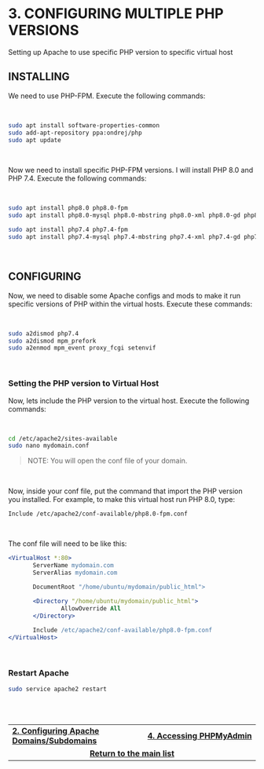 # 3. CONFIGURING MULTIPLE PHP VERSIONS
Setting up Apache to use specific PHP version to specific virtual host

## INSTALLING
We need to use PHP-FPM. Execute the following commands:

<br>

```bash
sudo apt install software-properties-common
sudo add-apt-repository ppa:ondrej/php
sudo apt update
```

<br>

Now we need to install specific PHP-FPM versions.
I will install PHP 8.0 and PHP 7.4. Execute the following commands:

<br>

```bash
sudo apt install php8.0 php8.0-fpm
sudo apt install php8.0-mysql php8.0-mbstring php8.0-xml php8.0-gd php8.0-curl

sudo apt install php7.4 php7.4-fpm 
sudo apt install php7.4-mysql php7.4-mbstring php7.4-xml php7.4-gd php7.4-curl
```

<br>

## CONFIGURING
Now, we need to disable some Apache configs and mods to make it run specific versions of PHP within the virtual hosts.
Execute these commands:

<br>

```bash
sudo a2dismod php7.4
sudo a2dismod mpm_prefork
sudo a2enmod mpm_event proxy_fcgi setenvif
```

<br>

### Setting the PHP version to Virtual Host
Now, lets include the PHP version to the virtual host. Execute the following commands:

<br>

```bash
cd /etc/apache2/sites-available
sudo nano mydomain.conf
```

> NOTE: You will open the conf file of your domain.

<br>

Now, inside your conf file, put the command that import the PHP version you installed.
For example, to make this virtual host run PHP 8.0, type:

```Include /etc/apache2/conf-available/php8.0-fpm.conf```

<br>

The conf file will need to be like this:
 ```apache
<VirtualHost *:80>
        ServerName mydomain.com
        ServerAlias mydomain.com

        DocumentRoot "/home/ubuntu/mydomain/public_html">

        <Directory "/home/ubuntu/mydomain/public_html">
                AllowOverride All
        </Directory>
        
        Include /etc/apache2/conf-available/php8.0-fpm.conf
</VirtualHost>
```

<br>

### Restart Apache

```bash
sudo service apache2 restart
```
 
<br><br>
<div>
    <table width="9000">
        <tr>
            <td width="9000">
                <a href="https://github.com/andregalastri/tutorials/blob/main/Ubuntu%20Server/2.%20CONFIGURING%20APACHE%20DOMAINS-SUBDOMAINS.md"><b>2. Configuring Apache Domains/Subdomains</b></a>
            </td>
            <td width="50%" align="right">
                <a href=""><b>4. Accessing PHPMyAdmin</b></a>
            </td>
        </tr>
        <tr>
            <td width="9000" colspan="2" align="center">
                <a href="">
                    <b>Return to the main list</b>
                </a>
            </td>
        </tr>
    </table>
</div>

